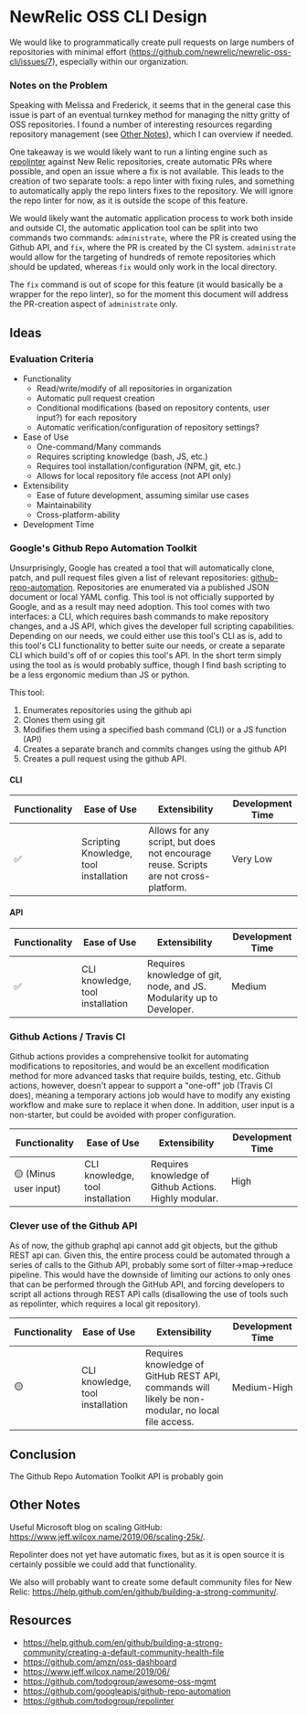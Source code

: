 # NewRelic OSS CLI Design

We would like to programmatically create pull requests on large numbers of repositories with minimal effort (https://github.com/newrelic/newrelic-oss-cli/issues/7), especially within our organization.

### Notes on the Problem

Speaking with Melissa and Frederick, it seems that in the general case this issue is part of an eventual turnkey method for managing the nitty gritty of OSS repositories. I found a number of interesting resources regarding repository management (see [Other Notes](#other-notes)), which I can overview if needed. 

One takeaway is we would likely want to run a linting engine such as [repolinter](https://github.com/todogroup/repolinter) against New Relic repositories, create automatic PRs where possible, and open an issue where a fix is not available. This leads to the creation of two separate tools: a repo linter with fixing rules, and something to automatically apply the repo linters fixes to the repository. We will ignore the repo linter for now, as it is outside the scope of this feature.

We would likely want the automatic application process to work both inside and outside CI, the automatic application tool can be split into two commands two commands: `administrate`, where the PR is created using the Github API, and `fix`, where the PR is created by the CI system. `administrate` would allow for the targeting of hundreds of remote repositories which should be updated, whereas `fix` would only work in the local directory.

The `fix` command is out of scope for this feature (it would basically be a wrapper for the repo linter), so for the moment this document will address the PR-creation aspect of `administrate` only.

## Ideas

### Evaluation Criteria
 * Functionality
   * Read/write/modify of all repositories in organization
   * Automatic pull request creation
   * Conditional modifications (based on repository contents, user input?) for each repository
   * Automatic verification/configuration of repository settings?
 * Ease of Use
   * One-command/Many commands
   * Requires scripting knowledge (bash, JS, etc.)
   * Requires tool installation/configuration (NPM, git, etc.)
   * Allows for local repository file access (not API only)
 * Extensibility
   * Ease of future development, assuming similar use cases
   * Maintainability
   * Cross-platform-ability
 * Development Time

### Google's Github Repo Automation Toolkit

Unsurprisingly, Google has created a tool that will automatically clone, patch, and pull request files given a list of relevant repositories: [github-repo-automation](https://github.com/googleapis/github-repo-automation). Repositories are enumerated via a published JSON document or local YAML config. This tool is not officially supported by Google, and as a result may need adoption. This tool comes with two interfaces: a CLI, which requires bash commands to make repository changes, and a JS API, which gives the developer full scripting capabilities. Depending on our needs, we could either use this tool's CLI as is, add to this tool's CLI functionality to better suite our needs, or create a separate CLI which build's off of or copies this tool's API. In the short term simply using the tool as is would probably suffice, though I find bash scripting to be a less ergonomic medium than JS or python.

This tool:
 1. Enumerates repositories using the github api
 2. Clones them using git
 3. Modifies them using a specified bash command (CLI) or a JS function (API)
 4. Creates a separate branch and commits changes using the github API
 5. Creates a pull request using the github API.

#### CLI
| Functionality | Ease of Use | Extensibility | Development Time |
|---|---|---|---|
| ✅ | Scripting Knowledge, tool installation | Allows for any script, but does not encourage reuse. Scripts are not cross-platform. | Very Low |

#### API
| Functionality | Ease of Use | Extensibility | Development Time |
|---|---|---|---|
| ✅ | CLI knowledge, tool installation | Requires knowledge of git, node, and JS. Modularity up to Developer. | Medium |

### Github Actions / Travis CI

Github actions provides a comprehensive toolkit for automating modifications to repositories, and would be an excellent modification method for more advanced tasks that require builds, testing, etc. Github actions, however, doesn't appear to support a "one-off" job (Travis CI does), meaning a temporary actions job would have to modify any existing workflow and make sure to replace it when done. In addition, user input is a non-starter, but could be avoided with proper configuration.

| Functionality | Ease of Use | Extensibility | Development Time |
|---|---|---|---|
| 🟡 (Minus user input) | CLI knowledge, tool installation | Requires knowledge of Github Actions. Highly modular. | High |

### Clever use of the Github API

As of now, the github graphql api cannot add git objects, but the github REST api can. Given this, the entire process could be automated through a series of calls to the Github API, probably some sort of filter->map->reduce pipeline. This would have the downside of limiting our actions to only ones that can be performed through the GitHub API, and forcing developers to script all actions through REST API calls (disallowing the use of tools such as repolinter, which requires a local git repository).

| Functionality | Ease of Use | Extensibility | Development Time |
|---|---|---|---|
| 🟡 | CLI knowledge, tool installation | Requires knowledge of GitHub REST API, commands will likely be non-modular, no local file access. | Medium-High |

## Conclusion

The Github Repo Automation Toolkit API is probably goin

## Other Notes

Useful Microsoft blog on scaling GitHub: https://www.jeff.wilcox.name/2019/06/scaling-25k/.

Repolinter does not yet have automatic fixes, but as it is open source it is certainly possible we could add that functionality.

We also will probably want to create some default community files for New Relic: https://help.github.com/en/github/building-a-strong-community/.

## Resources
 * https://help.github.com/en/github/building-a-strong-community/creating-a-default-community-health-file
 * https://github.com/amzn/oss-dashboard
 * https://www.jeff.wilcox.name/2019/06/
 * https://github.com/todogroup/awesome-oss-mgmt
 * https://github.com/googleapis/github-repo-automation
 * https://github.com/todogroup/repolinter